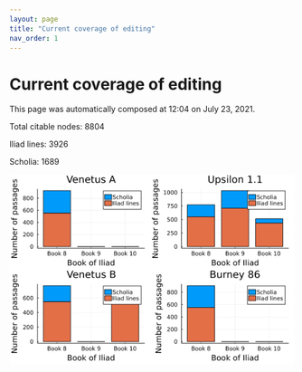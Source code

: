 ```yaml
---
layout: page
title: "Current coverage of editing"
nav_order: 1
---
```



# Current coverage of editing

This page was automatically composed at 12:04 on July 23, 2021.

Total citable nodes: 8804

Iliad lines: 3926

Scholia: 1689

![Summary of coverage](./coverage.png)